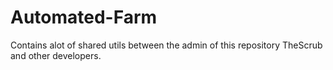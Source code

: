 # Automated-Farm
Contains alot of shared utils between the admin of this repository TheScrub and other developers.
